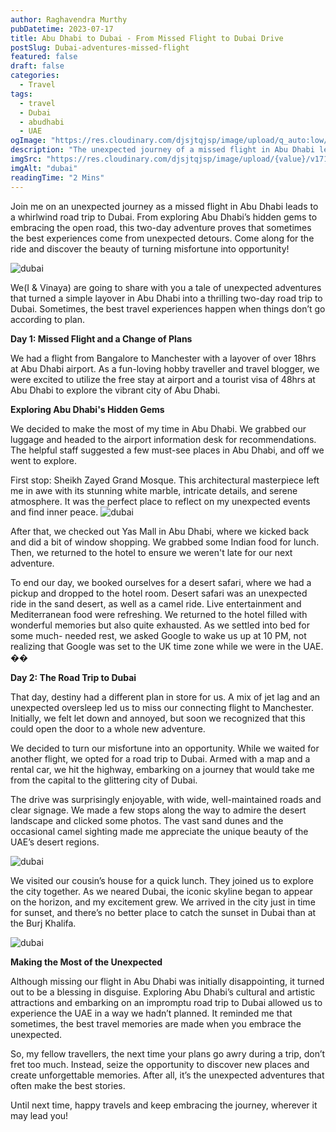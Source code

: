 ```yaml
---
author: Raghavendra Murthy
pubDatetime: 2023-07-17
title: Abu Dhabi to Dubai - From Missed Flight to Dubai Drive
postSlug: Dubai-adventures-missed-flight
featured: false
draft: false
categories:
  - Travel
tags:
  - travel
  - Dubai
  - abudhabi
  - UAE
ogImage: "https://res.cloudinary.com/djsjtqjsp/image/upload/q_auto:low/v1710367723/raghavendra-murthy-blog/travel/dubai/IMG_3580_ykyulq.jpg"
description: "The unexpected journey of a missed flight in Abu Dhabi leads to a whirlwind road trip to Dubai. From exploring Abu Dhabi's hidden gems to embracing the open road, this two-day adventure proves that sometimes the best experiences come from unexpected detours. Come along for the ride and discover the beauty of turning misfortune into opportunity!"
imgSrc: "https://res.cloudinary.com/djsjtqjsp/image/upload/{value}/v1710367723/raghavendra-murthy-blog/travel/dubai/IMG_3580_ykyulq.jpg"
imgAlt: "dubai"
readingTime: "2 Mins"
---
```


Join me on an unexpected journey as a missed flight in Abu Dhabi leads to a whirlwind road trip to Dubai. From exploring
Abu Dhabi’s hidden gems to embracing the open road, this two-day adventure proves that sometimes the best experiences come
from unexpected detours. Come along for the ride and discover the beauty of turning misfortune into opportunity!

![dubai](https://res.cloudinary.com/djsjtqjsp/image/upload/q_auto:low/v1710367723/raghavendra-murthy-blog/travel/dubai/IMG_3580_ykyulq.jpg)

We(I &amp; Vinaya) are going to share with you a tale of unexpected adventures that turned a simple layover in Abu
Dhabi into a thrilling two-day road trip to Dubai. Sometimes, the best travel experiences happen when things don’t go
according to plan.

**Day 1: Missed Flight and a Change of Plans**

We had a flight from Bangalore to Manchester with a layover of over 18hrs at Abu Dhabi airport. As a fun-loving hobby
traveller and travel blogger, we were excited to utilize the free stay at airport and a tourist visa of 48hrs at Abu Dhabi
to explore the vibrant city of Abu Dhabi.


**Exploring Abu Dhabi's Hidden Gems**

We decided to make the most of my time in Abu Dhabi. We grabbed our luggage and headed to the airport information desk
for recommendations. The helpful staff suggested a few must-see places in Abu Dhabi, and off we went to explore.

First stop: Sheikh Zayed Grand Mosque. This architectural masterpiece left me in awe with its stunning white marble, intricate details, and serene atmosphere. It was the perfect place to reflect on my unexpected events and find inner peace.
![dubai](https://res.cloudinary.com/djsjtqjsp/image/upload/q_auto:low/v1710368261/raghavendra-murthy-blog/travel/dubai/20220529_104957_oy07al.jpg)

After that, we checked out Yas Mall in Abu Dhabi, where we kicked back and did a bit of window shopping. We grabbed some Indian food for lunch. Then, we returned to the hotel to ensure we weren't late for our next adventure.

To end our day, we booked ourselves for a desert safari, where we had a pickup and dropped to the hotel room. Desert safari was an unexpected ride in the sand desert, as well as a camel ride. Live entertainment and Mediterranean food were refreshing.
We returned to the hotel filled with wonderful memories but also quite exhausted. As we settled into bed for some much-
needed rest, we asked Google to wake us up at 10 PM, not realizing that Google was set to the UK time zone while we
were in the UAE. ��

**Day 2: The Road Trip to Dubai**

That day, destiny had a different plan in store for us. A mix of jet lag and an unexpected oversleep led us to miss our
connecting flight to Manchester. Initially, we felt let down and annoyed, but soon we recognized that this could open the
door to a whole new adventure.

We decided to turn our misfortune into an opportunity. While we waited for another flight, we opted for a road trip to
Dubai. Armed with a map and a rental car, we hit the highway, embarking on a journey that would take me from the capital to
the glittering city of Dubai.

The drive was surprisingly enjoyable, with wide, well-maintained roads and clear signage. We made a few stops along
the way to admire the desert landscape and clicked some photos. The vast sand dunes and the occasional camel sighting
made me appreciate the unique beauty of the UAE’s desert regions.

![dubai](https://res.cloudinary.com/djsjtqjsp/image/upload/q_auto:low/v1710368421/raghavendra-murthy-blog/travel/dubai/20220529_153817_b4hkup.jpg)

We visited our cousin’s house for a quick lunch. They joined us to explore the city together.
As we neared Dubai, the iconic skyline began to appear on the horizon, and my excitement grew. We arrived in the city just
in time for sunset, and there’s no better place to catch the sunset in Dubai than at the Burj Khalifa.

![dubai](https://res.cloudinary.com/djsjtqjsp/image/upload/q_auto:low/v1710368626/raghavendra-murthy-blog/travel/dubai/20220529_190344_qt0rel.jpg)

**Making the Most of the Unexpected**

Although missing our flight in Abu Dhabi was initially disappointing, it turned out to be a blessing in disguise.
Exploring Abu Dhabi’s cultural and artistic attractions and embarking on an impromptu road trip to Dubai allowed us to
experience the UAE in a way we hadn’t planned. It reminded me that sometimes, the best travel memories are made when you
embrace the unexpected.

So, my fellow travellers, the next time your plans go awry during a trip, don’t fret too much. Instead, seize the
opportunity to discover new places and create unforgettable memories. After all, it’s the unexpected adventures that often
make the best stories.

Until next time, happy travels and keep embracing the journey, wherever it may lead you!
